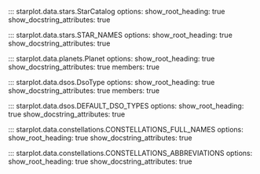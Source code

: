 

::: starplot.data.stars.StarCatalog
    options:
        show_root_heading: true
        show_docstring_attributes: true

::: starplot.data.stars.STAR_NAMES
    options:
        show_root_heading: true
        show_docstring_attributes: true

::: starplot.data.planets.Planet
    options:
        show_root_heading: true
        show_docstring_attributes: true
        members: true

::: starplot.data.dsos.DsoType
    options:
        show_root_heading: true
        show_docstring_attributes: true
        members: true

::: starplot.data.dsos.DEFAULT_DSO_TYPES
    options:
        show_root_heading: true
        show_docstring_attributes: true

::: starplot.data.constellations.CONSTELLATIONS_FULL_NAMES
    options:
        show_root_heading: true
        show_docstring_attributes: true

::: starplot.data.constellations.CONSTELLATIONS_ABBREVIATIONS
    options:
        show_root_heading: true
        show_docstring_attributes: true
